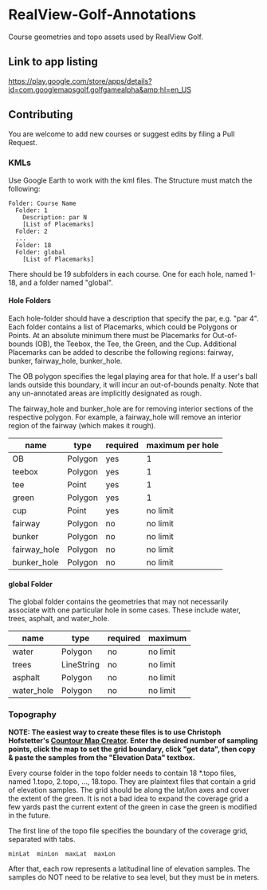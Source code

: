 # RealView-Golf-Annotations
Course geometries and topo assets used by RealView Golf.

## Link to app listing
https://play.google.com/store/apps/details?id=com.googlemapsgolf.golfgamealpha&amp;hl=en_US

## Contributing
You are welcome to add new courses or suggest edits by filing a Pull Request.

### KMLs
Use Google Earth to work with the kml files. The Structure must match the following:

```
Folder: Course Name
  Folder: 1
    Description: par N
    [List of Placemarks]
  Folder: 2
  ...
  Folder: 18
  Folder: global
    [List of Placemarks]
```

There should be 19 subfolders in each course. One for each hole, named 1-18, and a folder named "global". 

#### Hole Folders
Each hole-folder should have a description that specify the par, e.g. "par 4". Each folder contains a list of Placemarks, which could be Polygons or Points. At an absolute minimum there must be Placemarks for Out-of-bounds (OB), the Teebox, the Tee, the Green, and the Cup. Additional Placemarks can be added to describe the following regions: fairway, bunker, fairway_hole, bunker_hole.

The OB polygon specifies the legal playing area for that hole. If a user's ball lands outside this boundary, it will incur an out-of-bounds penalty.  Note that any un-annotated areas are implicitly designated as rough.

The fairway_hole and bunker_hole are for removing interior sections of the respective polygon. For example, a fairway_hole will remove an interior region of the fairway (which makes it rough).


| name         | type      |   required  | maximum per hole |
| ------------ | --------- | ----------- | ---------------- |
| OB           | Polygon   | yes         | 1                |
| teebox       | Polygon   | yes         | 1                |
| tee          | Point     | yes         | 1                |
| green        | Polygon   | yes         | 1                |
| cup          | Point     | yes         | no limit         |
| fairway      | Polygon   | no          | no limit         |
| bunker       | Polygon   | no          | no limit         |
| fairway_hole | Polygon   | no          | no limit         |
| bunker_hole  | Polygon   | no          | no limit         |


#### global Folder
The global folder contains the geometries that may not necessarily associate with one particular hole in some cases. These include water, trees, asphalt, and water_hole.


| name       | type       |  required   | maximum  |
| ---------- | ---------- | ----------- | -------- |
| water      | Polygon    | no          | no limit |
| trees      | LineString | no          | no limit |
| asphalt    | Polygon    | no          | no limit |
| water_hole | Polygon    | no          | no limit |

### Topography

<b>NOTE: The easiest way to create these files is to use Christoph Hofstetter's [Countour Map Creator](https://contourmapcreator.urgr8.ch/). Enter the desired number of sampling points, click the map to set the grid boundary, click "get data", then copy & paste the samples from the  "Elevation Data" textbox.</b>  

Every course folder in the topo folder needs to contain 18 *.topo files, named 1.topo, 2.topo, ..., 18.topo.
They are plaintext files that contain a grid of elevation samples. The grid should be along the lat/lon axes and cover the extent of the green. It is not a bad idea to expand the coverage grid a few yards past the current extent of the green in case the green is modified in the future.

The first line of the topo file specifies the boundary of the coverage grid, separated with tabs.

```
minLat  minLon  maxLat  maxLon
```

After that, each row represents a latitudinal line of elevation samples. The samples do NOT need to be relative to sea level, but they must be in meters.
